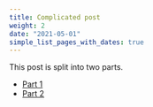 ```yaml
---
title: Complicated post
weight: 2
date: "2021-05-01"
simple_list_pages_with_dates: true
---
```


This post is split into two parts.

- [Part 1](part1)
- [Part 2](part2)
